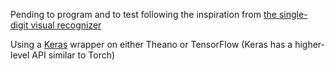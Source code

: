 
Pending to program and to test following the inspiration from [the single-digit visual recognizer](../train-a-digit-classifier)

Using a [Keras](http://keras.io/) wrapper on either Theano or TensorFlow (Keras has a higher-level API similar to Torch)

